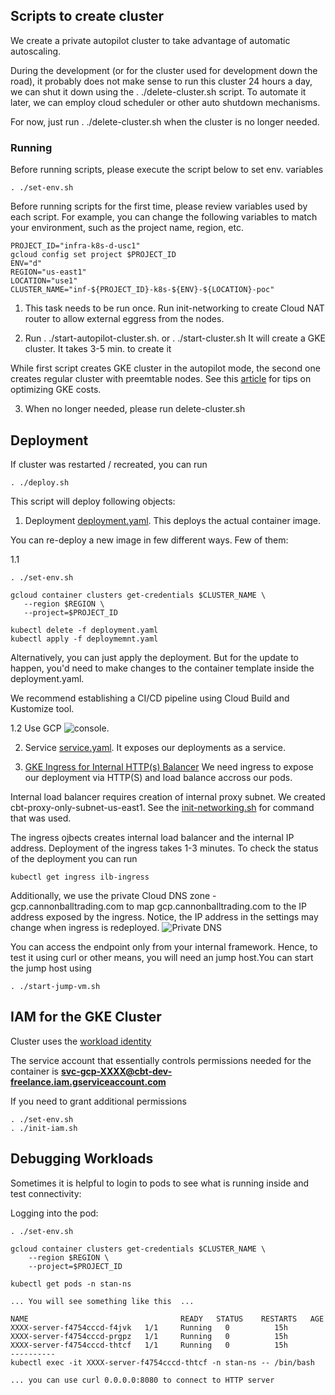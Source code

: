 ## Scripts to create cluster

We create a private autopilot cluster to take advantage of automatic autoscaling. 

During the development (or for the cluster used for development down the road), it probably does not make sense to run this cluster 24 hours a day, we can shut it down using
the . ./delete-cluster.sh script. To automate it later, we can employ cloud scheduler or other auto shutdown mechanisms.


For now, just run . ./delete-cluster.sh when the cluster is no longer needed.


### Running
Before running scripts, please execute the script below to set env. variables

```
. ./set-env.sh
```

Before running scripts for the first time, please review variables used by each script. For example, you can change the following variables to match your environment, such as
the project name, region, etc.
```
PROJECT_ID="infra-k8s-d-usc1"
gcloud config set project $PROJECT_ID
ENV="d"
REGION="us-east1"
LOCATION="use1"
CLUSTER_NAME="inf-${PROJECT_ID}-k8s-${ENV}-${LOCATION}-poc"
```

1. This task needs to be run once. Run init-networking to create Cloud NAT router to allow external eggress from the nodes.

2. Run . ./start-autopilot-cluster.sh. or . ./start-cluster.sh It will create a GKE cluster. It takes 3-5 min. to create it

While first script creates GKE cluster in the autopilot mode, the second one creates regular cluster 
with preemtable nodes. See this [article](https://cloud.google.com/blog/products/containers-kubernetes/cutting-costs-with-google-kubernetes-engine-using-the-cluster-autoscaler-and-preemptible-vms)
for tips on optimizing GKE costs.

3. When no longer needed, please run delete-cluster.sh

## Deployment

If cluster was restarted / recreated, you can run
```
. ./deploy.sh
```

This script will deploy following objects:
 
1. Deployment [deployment.yaml](deployment.yaml). This deploys the actual
container image. 

You can re-deploy a new image in few different ways. Few of them:

1.1
 ```
. ./set-env.sh

gcloud container clusters get-credentials $CLUSTER_NAME \
    --region $REGION \
    --project=$PROJECT_ID

kubectl delete -f deployment.yaml
kubectl apply -f deploymemnt.yaml
```

Alternatively, you can just apply the deployment. But for the update to happen, you'd need to make
changes to the container template inside the deployment.yaml.

We recommend establishing a CI/CD pipeline using Cloud Build and Kustomize tool. 

1.2 Use GCP ![console](img/rolling-update.png). 

2. Service [service.yaml](service.yaml). It exposes our deployments as a
service.

3. [GKE Ingress for Internal HTTP(s) Balancer](https://cloud.google.com/kubernetes-engine/docs/concepts/ingress-ilb)
We need ingress to expose our deployment via HTTP(S) and load balance accross our pods.

Internal load balancer requires creation of internal proxy subnet. We created cbt-proxy-only-subnet-us-east1.
See the [init-networking.sh](init-networking.sh) for command that was used.

The ingress ojbects creates internal load balancer and the internal IP address.
Deployment of the ingress takes 1-3 minutes. To check the status of the deployment
you can run 
```
kubectl get ingress ilb-ingress
```

Additionally, we use the private Cloud DNS zone - gcp.cannonballtrading.com to
map gcp.cannonballtrading.com to the IP address exposed by the ingress. Notice,
the IP address in the settings may change when ingress is redeployed.
![Private DNS](img/dns.png)

You can access the endpoint only from your internal framework. Hence, to test it using
curl or other means, you will need an jump host.You can start the jump host using
```
. ./start-jump-vm.sh
```

## IAM for the GKE Cluster

Cluster uses the [workload identity](https://cloud.google.com/kubernetes-engine/docs/how-to/workload-identity)
 
The service account that essentially controls permissions needed for the container is
 **svc-gcp-XXXX@cbt-dev-freelance.iam.gserviceaccount.com** 
 
If you need to grant additional permissions
```
. ./set-env.sh
. ./init-iam.sh
```

## Debugging Workloads

Sometimes it is helpful to login to pods to see what is running inside and test connectivity:

Logging into the pod:

```
. ./set-env.sh

gcloud container clusters get-credentials $CLUSTER_NAME \
    --region $REGION \
    --project=$PROJECT_ID

kubectl get pods -n stan-ns

... You will see something like this  ...

NAME                                  READY   STATUS    RESTARTS   AGE
XXXX-server-f4754cccd-f4jvk   1/1     Running   0          15h
XXXX-server-f4754cccd-prgpz   1/1     Running   0          15h
XXXX-server-f4754cccd-thtcf   1/1     Running   0          15h
----------
kubectl exec -it XXXX-server-f4754cccd-thtcf -n stan-ns -- /bin/bash

... you can use curl 0.0.0.0:8080 to connect to HTTP server
```


